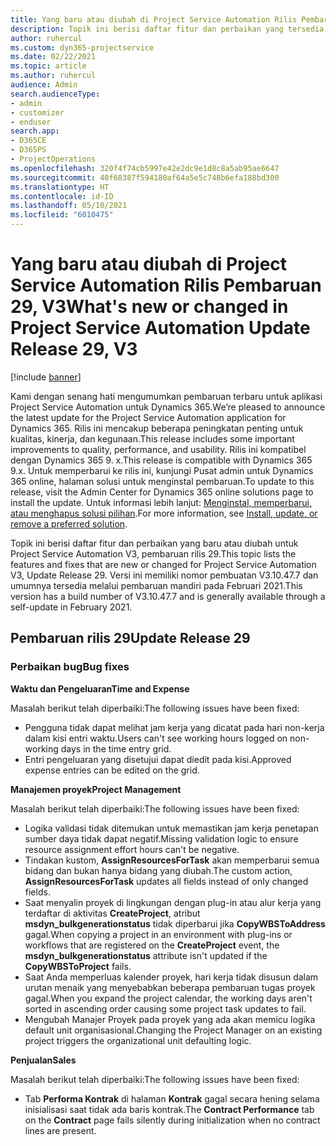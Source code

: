 ```yaml
---
title: Yang baru atau diubah di Project Service Automation Rilis Pembaruan 29, V3
description: Topik ini berisi daftar fitur dan perbaikan yang tersedia di Project Service Automation V3, pembaruan rilis 29, V3.
author: ruhercul
ms.custom: dyn365-projectservice
ms.date: 02/22/2021
ms.topic: article
ms.author: ruhercul
audience: Admin
search.audienceType:
- admin
- customizer
- enduser
search.app:
- D365CE
- D365PS
- ProjectOperations
ms.openlocfilehash: 320f4f74cb5997e42e2dc9e1d8c8a5ab95ae6647
ms.sourcegitcommit: 40f68387f594180af64a5e5c748b6efa188bd300
ms.translationtype: HT
ms.contentlocale: id-ID
ms.lasthandoff: 05/10/2021
ms.locfileid: "6010475"
---
```

# <a name="whats-new-or-changed-in-project-service-automation-update-release-29-v3"></a><span data-ttu-id="b8b59-103">Yang baru atau diubah di Project Service Automation Rilis Pembaruan 29, V3</span><span class="sxs-lookup"><span data-stu-id="b8b59-103">What's new or changed in Project Service Automation Update Release 29, V3</span></span>

[!include [banner](../includes/psa-now-project-operations.md)]

<span data-ttu-id="b8b59-104">Kami dengan senang hati mengumumkan pembaruan terbaru untuk aplikasi Project Service Automation untuk Dynamics 365.</span><span class="sxs-lookup"><span data-stu-id="b8b59-104">We’re pleased to announce the latest update for the Project Service Automation application for Dynamics 365.</span></span> <span data-ttu-id="b8b59-105">Rilis ini mencakup beberapa peningkatan penting untuk kualitas, kinerja, dan kegunaan.</span><span class="sxs-lookup"><span data-stu-id="b8b59-105">This release includes some important improvements to quality, performance, and usability.</span></span> <span data-ttu-id="b8b59-106">Rilis ini kompatibel dengan Dynamics 365 9. x.</span><span class="sxs-lookup"><span data-stu-id="b8b59-106">This release is compatible with Dynamics 365 9.x.</span></span> <span data-ttu-id="b8b59-107">Untuk memperbarui ke rilis ini, kunjungi Pusat admin untuk Dynamics 365 online, halaman solusi untuk menginstal pembaruan.</span><span class="sxs-lookup"><span data-stu-id="b8b59-107">To update to this release, visit the Admin Center for Dynamics 365 online solutions page to install the update.</span></span> <span data-ttu-id="b8b59-108">Untuk informasi lebih lanjut: [Menginstal, memperbarui, atau menghapus solusi pilihan](/power-platform/admin/install-remove-preferred-solution).</span><span class="sxs-lookup"><span data-stu-id="b8b59-108">For more information, see [Install, update, or remove a preferred solution](/power-platform/admin/install-remove-preferred-solution).</span></span>

<span data-ttu-id="b8b59-109">Topik ini berisi daftar fitur dan perbaikan yang baru atau diubah untuk Project Service Automation V3, pembaruan rilis 29.</span><span class="sxs-lookup"><span data-stu-id="b8b59-109">This topic lists the features and fixes that are new or changed for Project Service Automation V3, Update Release 29.</span></span> <span data-ttu-id="b8b59-110">Versi ini memiliki nomor pembuatan V3.10.47.7 dan umumnya tersedia melalui pembaruan mandiri pada Februari 2021.</span><span class="sxs-lookup"><span data-stu-id="b8b59-110">This version has a build number of V3.10.47.7 and is generally available through a self-update in February 2021.</span></span>

## <a name="update-release-29"></a><span data-ttu-id="b8b59-111">Pembaruan rilis 29</span><span class="sxs-lookup"><span data-stu-id="b8b59-111">Update Release 29</span></span>

### <a name="bug-fixes"></a><span data-ttu-id="b8b59-112">Perbaikan bug</span><span class="sxs-lookup"><span data-stu-id="b8b59-112">Bug fixes</span></span>

<span data-ttu-id="b8b59-113">**Waktu dan Pengeluaran**</span><span class="sxs-lookup"><span data-stu-id="b8b59-113">**Time and Expense**</span></span>

<span data-ttu-id="b8b59-114">Masalah berikut telah diperbaiki:</span><span class="sxs-lookup"><span data-stu-id="b8b59-114">The following issues have been fixed:</span></span>

- <span data-ttu-id="b8b59-115">Pengguna tidak dapat melihat jam kerja yang dicatat pada hari non-kerja dalam kisi entri waktu.</span><span class="sxs-lookup"><span data-stu-id="b8b59-115">Users can't see working hours logged on non-working days in the time entry grid.</span></span>
- <span data-ttu-id="b8b59-116">Entri pengeluaran yang disetujui dapat diedit pada kisi.</span><span class="sxs-lookup"><span data-stu-id="b8b59-116">Approved expense entries can be edited on the grid.</span></span>

<span data-ttu-id="b8b59-117">**Manajemen proyek**</span><span class="sxs-lookup"><span data-stu-id="b8b59-117">**Project Management**</span></span>

<span data-ttu-id="b8b59-118">Masalah berikut telah diperbaiki:</span><span class="sxs-lookup"><span data-stu-id="b8b59-118">The following issues have been fixed:</span></span>

- <span data-ttu-id="b8b59-119">Logika validasi tidak ditemukan untuk memastikan jam kerja penetapan sumber daya tidak dapat negatif.</span><span class="sxs-lookup"><span data-stu-id="b8b59-119">Missing validation logic to ensure resource assignment effort hours can't be negative.</span></span>
- <span data-ttu-id="b8b59-120">Tindakan kustom, **AssignResourcesForTask** akan memperbarui semua bidang dan bukan hanya bidang yang diubah.</span><span class="sxs-lookup"><span data-stu-id="b8b59-120">The custom action, **AssignResourcesForTask** updates all fields instead of only changed fields.</span></span>
- <span data-ttu-id="b8b59-121">Saat menyalin proyek di lingkungan dengan plug-in atau alur kerja yang terdaftar di aktivitas **CreateProject**, atribut **msdyn_bulkgenerationstatus** tidak diperbarui jika **CopyWBSToAddress** gagal.</span><span class="sxs-lookup"><span data-stu-id="b8b59-121">When copying a project in an environment with plug-ins or workflows that are registered on the **CreateProject** event, the **msdyn_bulkgenerationstatus** attribute isn't updated if the **CopyWBSToProject** fails.</span></span>
- <span data-ttu-id="b8b59-122">Saat Anda memperluas kalender proyek, hari kerja tidak disusun dalam urutan menaik yang menyebabkan beberapa pembaruan tugas proyek gagal.</span><span class="sxs-lookup"><span data-stu-id="b8b59-122">When you expand the project calendar, the working days aren't sorted in ascending order causing some project task updates to fail.</span></span>
- <span data-ttu-id="b8b59-123">Mengubah Manajer Proyek pada proyek yang ada akan memicu logika default unit organisasional.</span><span class="sxs-lookup"><span data-stu-id="b8b59-123">Changing the Project Manager on an existing project triggers the organizational unit defaulting logic.</span></span>

<span data-ttu-id="b8b59-124">**Penjualan**</span><span class="sxs-lookup"><span data-stu-id="b8b59-124">**Sales**</span></span>

<span data-ttu-id="b8b59-125">Masalah berikut telah diperbaiki:</span><span class="sxs-lookup"><span data-stu-id="b8b59-125">The following issues have been fixed:</span></span>

- <span data-ttu-id="b8b59-126">Tab **Performa Kontrak** di halaman **Kontrak** gagal secara hening selama inisialisasi saat tidak ada baris kontrak.</span><span class="sxs-lookup"><span data-stu-id="b8b59-126">The **Contract Performance** tab on the **Contract** page fails silently during initialization when no contract lines are present.</span></span>